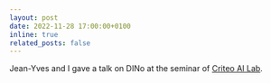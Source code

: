 ```yaml
---
layout: post
date: 2022-11-28 17:00:00+0100
inline: true
related_posts: false
---
```


Jean-Yves and I gave a talk on DINo at the seminar of [Criteo AI Lab](https://ailab.criteo.com).